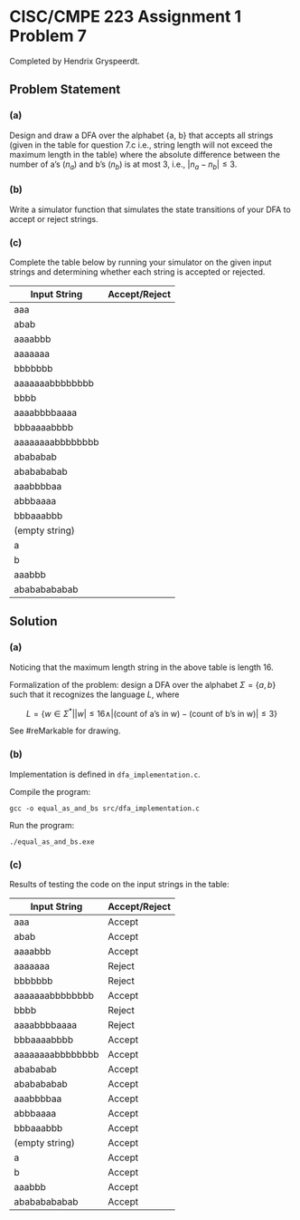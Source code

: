 # CISC/CMPE 223 Assignment 1 Problem 7
Completed by Hendrix Gryspeerdt.

## Problem Statement
### (a)
Design and draw a DFA over the alphabet {a, b} that accepts all strings (given in the table for question 7.c i.e., string length will not exceed the maximum length in the table) where the absolute difference between the number of a’s ($n_a$) and b’s ($n_b$) is at most 3, i.e., $|n_a − n_b| \leq 3$.
### (b)
Write a simulator function that simulates the state transitions of your DFA to accept or reject strings.
### (c)
Complete the table below by running your simulator on the given input strings and determining whether each string is accepted or rejected.

| Input String     | Accept/Reject |
| ---------------- | ------------- |
| aaa              | 
| abab | 
| aaaabbb |
|aaaaaaa |
|bbbbbbb |
|aaaaaaabbbbbbbb |
|bbbb |  
|aaaabbbbaaaa |
|bbbaaaabbbb |
|aaaaaaaabbbbbbbb |
|abababab |
|ababababab |
|aaabbbbaa |
|abbbaaaa |
|bbbaaabbb |
|(empty string)|
| a|     
| b |    
|aaabbb |
|abababababab|


## Solution
### (a)
Noticing that the maximum length string in the above table is length 16.

Formalization of the problem: design a DFA over the alphabet $\Sigma = \{a, b\}$ such that it recognizes the language $L$, where 

$$L=\{w\in\Sigma^*| |w|\leq 16 \wedge |\text{(count of a's in w)} - \text{(count of b's in w)}|\leq 3\}$$

See #reMarkable for drawing.
### (b)
Implementation is defined in `dfa_implementation.c`.

Compile the program:
```
gcc -o equal_as_and_bs src/dfa_implementation.c
```
Run the program:
```
./equal_as_and_bs.exe
```
### (c)
Results of testing the code on the input strings in the table:

|Input String|Accept/Reject|
|------------|-------------|
|aaa|Accept|
|abab|Accept|
|aaaabbb|Accept|
|aaaaaaa|Reject|
|bbbbbbb|Reject|
|aaaaaaabbbbbbbb|Accept|
|bbbb|Reject|
|aaaabbbbaaaa|Reject|
|bbbaaaabbbb|Accept|
|aaaaaaaabbbbbbbb|Accept|
|abababab|Accept|
|ababababab|Accept|
|aaabbbbaa|Accept|
|abbbaaaa|Accept|
|bbbaaabbb|Accept|
|(empty string)|Accept|
|a|Accept|
|b|Accept|
|aaabbb|Accept|
|abababababab|Accept|

